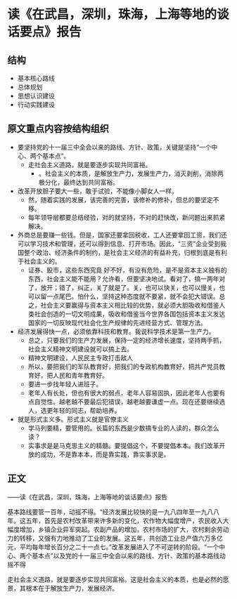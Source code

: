 # 读《在武昌，深圳，珠海，上海等地的谈话要点》报告

## 结构

- 基本核心路线
- 总体规划
- 思想认识建设
- 行动实践建设

## 原文重点内容按结构组织

- 要坚持党的十一届三中全会以来的路线、方针、政策，关键是坚持“一个中心、两个基本点”。
	- 走社会主义道路，就是要逐步实现共同富裕。
		- 。社会主义的本质，是解放生产力，发展生产力，消灭剥削，消除两极分化，最终达到共同富裕。
- 改革开放胆子要大一些，敢于试验，不能像小脚女人一样。
	- 然，随着实践的发展，该完善的完善，该修补的修补，但总的要坚定不移。
	- 每年领导层都要总结经验，对的就坚持，不对的赶快改，新问题出来抓紧解决。
- 外商总是要赚一些钱。但是，国家还要拿回税收，工人还要拿回工资，我们还可以学习技术和管理，还可以得到信息、打开市场。因此，“三资”企业受到我国整个政治、经济条件的制约，是社会主义经济的有益补充，归根到底是有利于社会主义的。
	- 证券、股市，这些东西究竟 好不好，有没有危险，是不是资本主义独有的东西，社会主义能不能用？允许看，但要坚决地试。看对了，搞一两年对了，放开；错了，纠正，关了就是了。关，也可以快关，也可以慢关，也可以留一点尾巴。怕什么，坚持这种态度就不要紧，就不会犯大错误。总之，社会主义要赢得与资本主义相比较的优势，就必须大胆吸收和借鉴人类社会创造的一切文明成果，吸收和借鉴当今世界各国包括资本主义发达国家的一切反映现代社会化生产规律的先进经营方式、管理方法。
- 经济发展得快一点，必须依靠科技和教育。我说科学技术是第一生产力。
	- 总之，只要我们的生产力发展，保持一定的经济增长速度，坚持两手抓，社会主义精神文明建设就可以搞上去。
	- 精神文明建设，人民民主专政打击敌人
	- 所以，要把我们的军队教育好，把我们的专政机构教育好，把共产党员教育好，把人民和青年教育好。
	- 要进一步找年轻人进班子。
	- 老年人有长处，但也有很大的弱点，老年人容易固执，因此老年人也要有点自觉性。越老越不要最后犯错误，越老越要谦虚一点。现在还要继续选人，选更年轻的同志，帮助培养。
- 就是形式主义多。形式主义就是官僚主义
	- 学马列要精，要管用的。长篇的东西是少数搞专业的人读的，群众怎么读？
	- 实事求是是马克思主义的精髓。要提倡这个，不要提倡本本。我们改革开放的成功，不是靠本本，而是靠实践，靠实事求是。

## 正文


——读《在武昌，深圳，珠海，上海等地的谈话要点》报告

基本路线要管一百年，动摇不得。“经济发展比较快的是一九八四年至一九八八年。这五年，首先是农村改革带来许多新的变化，农作物大幅度增产，农民收入大幅度增加，乡镇企业异军突起。农副产品的增加，农村市场的扩大，农村剩余劳动力的转移，又强有力地推动了工业的发展。这五年，共创造工业总产值六万多亿元，平均每年增长百分之二十一点七。”改革发展进入了不可逆转的阶段。“一个中心、两个基本点”以及党的十一届三中全会以来的路线、方针、政策的基本路线动摇不得

走社会主义道路，就是要逐步实现共同富裕。这是社会主义的本质，也是必然的愿景，其根本在于解放生产力，发展经济。





